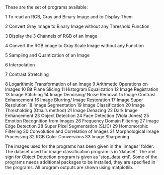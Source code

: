 These are the set of programs available:

1	To read an RGB, Gray and Binary Image and to Display Them

2	Convert Gray Image to Binary Image without any Threshold Function

3	Display the 3 Channels of RGB of an Image

4	Convert the RGB image to Gray Scale Image without any Function

5	Sampling and Quantization of an Image

6	Interpolation

7	Contrast Stretching

8	Logarithmic Transformation of an Image
9	Arithmetic Operations on Images
10	Bit Plane Slicing
11	Histogram Equalization
12	Image Registration
13	Image Stitching
14	Image Denoising/ Noise Removal
15	Image Contrast Enhancement
16	Image Blurring/ Image Restoration
17	Image Super Resolution
18	Image Segmentation
19	Image Classification
20	Image Thresholding (Otsu’s method)
21	Image Dehazing
22	Dark Image Enhancement
23	Object Detection
24	Face Detection (Viola Jones)
25	Emotion Recognition from Images
26	Frequency Domain Filtering
27	Image Edge Detection
28	Super Pixel Segmentation (SLIC)
29	Homomorphic Filtering
30	Convolution and Correlation of Images
31	Morphological Image Processing
32	RGB Color Conversions
33	Image Sharpening


The images used for the programs has been given in the 'images' folder.
The dataset used for image classification program is in 'dataset'.
The xml sign for Object Detection program is given as 'stop_data.xml'.
Some of the programs needs additional packages to be installed, they are specified in the programs.
All program outputs are shown using matplotlib.
